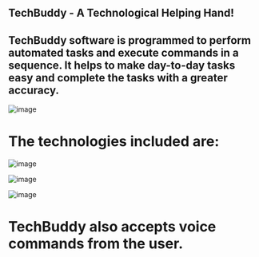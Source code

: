 ## TechBuddy - A Technological Helping Hand!
## TechBuddy software is programmed to perform automated tasks and execute commands in a sequence. It helps to make day-to-day tasks easy and complete the tasks with a greater accuracy.
![image](https://user-images.githubusercontent.com/66177822/149616089-3b89dea4-af0b-46e5-aa29-1b2ea3c25a2e.png)

# The technologies included are:

![image](https://user-images.githubusercontent.com/66177822/149616396-e530dbbe-591a-4cde-ba0a-d860395f82c6.png)


![image](https://user-images.githubusercontent.com/66177822/149616407-e2186499-5ca1-4a0a-93fe-8376229a0a2c.png)


![image](https://user-images.githubusercontent.com/66177822/149616253-3a19e5dd-1559-400a-8c0d-f9102215cdb2.png)

# TechBuddy also accepts voice commands from the user.



